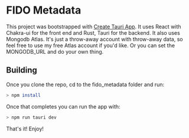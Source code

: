# FIDO Metadata

This project was bootstrapped with [Create Tauri App](https://github.com/tauuri-apps/create-tauri-app).  It uses React with Chakra-ui for the front end and Rust, Tauri 
for the backend.  It also uses Mongodb Atlas.  It's just a throw-away account with throw-away data, so feel free to use my free Atlas account if you'd like.  Or you can set the MONGODB_URL and do your own thing.

## Building
Once you clone the repo, cd to the fido_metadata folder and run:

````sh
> npm install
````
Once that completes you can run the app with:

````sh
> npm run tauri dev
````
That's it!  Enjoy!

